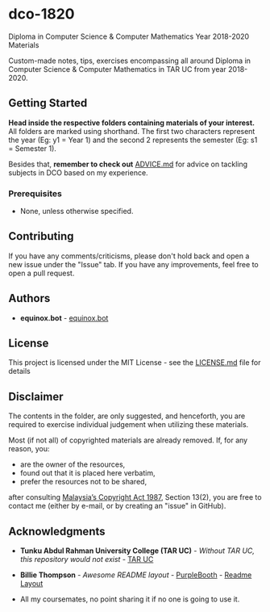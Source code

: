 # dco-1820
Diploma in Computer Science &amp; Computer Mathematics Year 2018-2020 Materials

Custom-made notes, tips, exercises encompassing all around Diploma in Computer Science & Computer Mathematics in TAR UC from year 2018-2020.

## Getting Started

**Head inside the respective folders containing materials of your interest.** All folders are marked using shorthand. The first two characters represent the year (Eg: y1 = Year 1) and the second 2 represents the semester (Eg: s1 = Semester 1).

Besides that, **remember to check out**  [ADVICE.md](ADVICE.md) for advice on tackling subjects in DCO based on my experience.

### Prerequisites

- None, unless otherwise specified.

## Contributing

If you have any comments/criticisms, please don't hold back and open a new issue under the "Issue" tab. If you have any improvements, feel free to open a pull request.

## Authors

* **equinox.bot** - [equinox.bot](https://github.com/LShun)

## License

This project is licensed under the MIT License - see the [LICENSE.md](LICENSE.md) file for details

## Disclaimer

The contents in the folder, are only suggested, and henceforth, you are required to exercise individual judgement when utilizing these materials.

Most (if not all) of copyrighted materials are already removed. If, for any reason, you:

- are the owner of the resources,
- found out that it is placed here verbatim,
- prefer the resources not to be shared,

after consulting [Malaysia’s Copyright Act 1987](http://www.agc.gov.my/agcportal/uploads/files/Publications/LOM/EN/Act%20332%20-%20Copyright%20Act%201987%20Cetakan%20Semula%202013.pdf), Section 13(2), you are free to contact me (either by e-mail, or by creating an "issue" in GitHub).

## Acknowledgments

* **Tunku Abdul Rahman University College (TAR UC)** - *Without TAR UC, this repository would not exist* - [TAR UC](https://www.tarc.edu.my)

* **Billie Thompson** - *Awesome README layout* - [PurpleBooth](https://github.com/PurpleBooth) - [Readme Layout](https://gist.github.com/PurpleBooth/109311bb0361f32d87a2)
* All my coursemates, no point sharing it if no one is going to use it.
